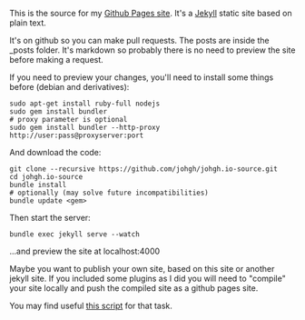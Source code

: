This is the source for my [Github Pages site](http://johgh.github.io/). It's a [Jekyll](http://jekyllrb.com/) static site based on plain text.

It's on github so you can make pull requests. The posts are inside the _posts folder. It's markdown so probably there is no need to preview the site before making a request.

If you need to preview your changes, you'll need to install some things before (debian and derivatives):

```
sudo apt-get install ruby-full nodejs
sudo gem install bundler
# proxy parameter is optional
sudo gem install bundler --http-proxy http://user:pass@proxyserver:port
```

And download the code:

```
git clone --recursive https://github.com/johgh/johgh.io-source.git
cd johgh.io-source
bundle install
# optionally (may solve future incompatibilities)
bundle update <gem>
```

Then start the server:

```
bundle exec jekyll serve --watch
```

...and preview the site at localhost:4000

Maybe you want to publish your own site, based on this site or another jekyll site. If you included some plugins as I
did you will need to "compile" your site locally and push the compiled site as a github pages site.

You may find useful [this script](https://github.com/johgh/scripts/blob/master/jkdeploy.sh) for that task.
